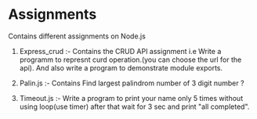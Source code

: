 # Assignments
Contains different assignments on Node.js

1. Express_crud :- Contains the CRUD API assignment i.e Write a programm  to represnt curd operation.(you can choose the url for the api).
                       And also write a program to demonstrate module exports. 
                       
2. Palin.js :- Contains Find largest palindrom number  of 3 digit number ?

3. Timeout.js :- Write a program to print your name only 5 times without using loop(use timer)  after that wait for 3 sec and print "all completed".
